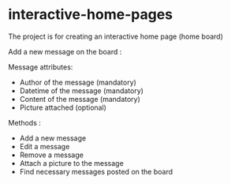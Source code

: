 # interactive-home-pages

The project is for creating an interactive home page (home board)

Add a new message on the board :

Message attributes:
 - Author of the message (mandatory)
 - Datetime of the message (mandatory)
 - Content of the message (mandatory)
 - Picture attached (optional)

Methods :
 - Add a new message
 - Edit a message
 - Remove a message
 - Attach a picture to the message
 - Find necessary messages posted on the board 




